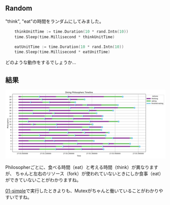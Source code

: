 ## Random

"think", "eat"の時間をランダムにしてみました。

```go
	thinkUnitTime := time.Duration(10 * rand.Intn(10))
	time.Sleep(time.Millisecond * thinkUnitTime)
```

```go
	eatUnitTime := time.Duration(10 * rand.Intn(10))
	time.Sleep(time.Millisecond * eatUnitTime)
```

どのような動作をするでしょうか…

## 結果

![Result: random 20 Philos](static/Figure_1.png)

Philosopherごとに、食べる時間（eat）と考える時間（think）が異なりますが、
ちゃんと左右のリソース（fork）が使われていないときにしか食事（eat）ができていないことがわかりますね。

[01-simple](../01-simple)で実行したときよりも、Mutexがちゃんと働いていることがわかりやすいですね。
